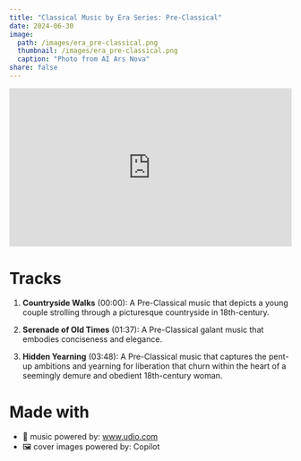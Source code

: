 ```yaml
---
title: "Classical Music by Era Series: Pre-Classical"
date: 2024-06-30
image: 
  path: /images/era_pre-classical.png
  thumbnail: /images/era_pre-classical.png
  caption: "Photo from AI Ars Nova"
share: false
---
```

<div style="position: relative; padding-bottom: 56.25%; height: 0; overflow: hidden; max-width: 100%; height: auto; margin-bottom: 20px;">
  <iframe style="position: absolute; top: 0; left: 0; width: 100%; height: 100%;" src="https://www.youtube.com/embed/ZDqax7pdG1w?si=MD20bUnltZwcGNSq" title="YouTube video player" frameborder="0" allow="accelerometer; autoplay; clipboard-write; encrypted-media; gyroscope; picture-in-picture; web-share" referrerpolicy="strict-origin-when-cross-origin" allowfullscreen></iframe>
</div>

# Tracks
1. **Countryside Walks** (00:00): A Pre-Classical music that depicts a young couple strolling through a picturesque countryside in 18th-century.

2. **Serenade of Old Times** (01:37): A Pre-Classical galant music that embodies conciseness and elegance.

3. **Hidden Yearning** (03:48): A Pre-Classical music that captures the pent-up ambitions and yearning for liberation that churn within the heart of a seemingly demure and obedient 18th-century woman.

# Made with 
- 🎵 music powered by: www.udio.com
- 🖼️ cover images powered by: Copilot